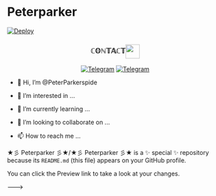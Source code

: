 # Peterparker

[![Deploy](https://telegra.ph/file/5f93b03f6050037f109d9.jpg)](https://telegra.ph/file/5f93b03f6050037f109d9.jpg)


<h3 align="center">ℂ𝕆ℕ𝕋𝔸ℂ𝕋<img align="center" src="https://t.me/PeterParkerspide/blob/main/assets/Handshake.gif" height="33px" /></h3>
<p align="center">
<a href="https://t.me/PeterParkerspide"><img alt="Telegram" src="https://img.shields.io/badge/𝙳𝙴𝚅 1-2CA5E0?style=for-the-badge&logo=telegram&logoColor=white"/></a>
<a href="https://t.me/PeterParker3_bot"><img alt="Telegram" src="https://img.shields.io/badge/『ＬＯＫＩ』-2CA5E0?style=for-the-badge&logo=telegram&logoColor=white"/></a>
</p>

- 👋 Hi, I’m @PeterParkerspide

- 👀 I’m interested in ...

- 🌱 I’m currently learning ...

- 💞️ I’m looking to collaborate on ...

- 📫 How to reach me ...



★彡 Peterparker 彡★/★彡 Peterparker 彡★ is a ✨ special ✨ repository because its `README.md` (this file) appears on your GitHub profile.

You can click the Preview link to take a look at your changes.

--->

